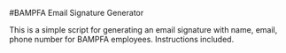 #BAMPFA Email Signature Generator

This is a simple script for generating an email signature with name, email, phone number for BAMPFA employees. Instructions included.
